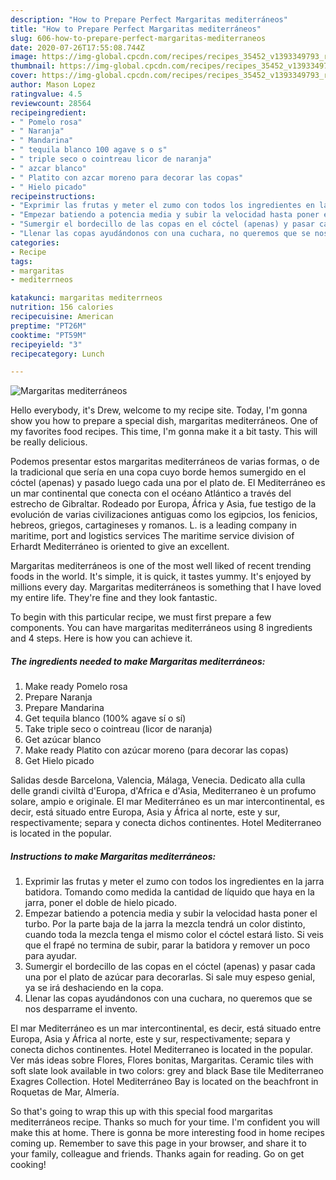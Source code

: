 ```yaml
---
description: "How to Prepare Perfect Margaritas mediterráneos"
title: "How to Prepare Perfect Margaritas mediterráneos"
slug: 606-how-to-prepare-perfect-margaritas-mediterraneos
date: 2020-07-26T17:55:08.744Z
image: https://img-global.cpcdn.com/recipes/recipes_35452_v1393349793_receta_foto_00035452/751x532cq70/margaritas-mediterraneos-foto-principal.jpg
thumbnail: https://img-global.cpcdn.com/recipes/recipes_35452_v1393349793_receta_foto_00035452/751x532cq70/margaritas-mediterraneos-foto-principal.jpg
cover: https://img-global.cpcdn.com/recipes/recipes_35452_v1393349793_receta_foto_00035452/751x532cq70/margaritas-mediterraneos-foto-principal.jpg
author: Mason Lopez
ratingvalue: 4.5
reviewcount: 28564
recipeingredient:
- " Pomelo rosa"
- " Naranja"
- " Mandarina"
- " tequila blanco 100 agave s o s"
- " triple seco o cointreau licor de naranja"
- " azcar blanco"
- " Platito con azcar moreno para decorar las copas"
- " Hielo picado"
recipeinstructions:
- "Exprimir las frutas y meter el zumo con todos los ingredientes en la jarra batidora. Tomando como medida la cantidad de líquido que haya en la jarra, poner el doble de hielo picado."
- "Empezar batiendo a potencia media y subir la velocidad hasta poner el turbo. Por la parte baja de la jarra la mezcla tendrá un color distinto, cuando toda la mezcla tenga el mismo color el cóctel estará listo. Si veis que el frapé no termina de subir, parar la batidora y remover un poco para ayudar."
- "Sumergir el bordecillo de las copas en el cóctel (apenas) y pasar cada una por el plato de azúcar para decorarlas. Si sale muy espeso genial, ya se irá deshaciendo en la copa."
- "Llenar las copas ayudándonos con una cuchara, no queremos que se nos desparrame el invento."
categories:
- Recipe
tags:
- margaritas
- mediterrneos

katakunci: margaritas mediterrneos 
nutrition: 156 calories
recipecuisine: American
preptime: "PT26M"
cooktime: "PT59M"
recipeyield: "3"
recipecategory: Lunch

---
```



![Margaritas mediterráneos](https://img-global.cpcdn.com/recipes/recipes_35452_v1393349793_receta_foto_00035452/751x532cq70/margaritas-mediterraneos-foto-principal.jpg)

Hello everybody, it's Drew, welcome to my recipe site. Today, I'm gonna show you how to prepare a special dish, margaritas mediterráneos. One of my favorites food recipes. This time, I'm gonna make it a bit tasty. This will be really delicious.

Podemos presentar estos margaritas mediterráneos de varias formas, o de la tradicional que sería en una copa cuyo borde hemos sumergido en el cóctel (apenas) y pasado luego cada una por el plato de. El Mediterráneo es un mar continental que conecta con el océano Atlántico a través del estrecho de Gibraltar. Rodeado por Europa, África y Asia, fue testigo de la evolución de varias civilizaciones antiguas como los egipcios, los fenicios, hebreos, griegos, cartagineses y romanos. L. is a leading company in maritime, port and logistics services The maritime service division of Erhardt Mediterráneo is oriented to give an excellent.

Margaritas mediterráneos is one of the most well liked of recent trending foods in the world. It's simple, it is quick, it tastes yummy. It's enjoyed by millions every day. Margaritas mediterráneos is something that I have loved my entire life. They're fine and they look fantastic.


To begin with this particular recipe, we must first prepare a few components. You can have margaritas mediterráneos using 8 ingredients and 4 steps. Here is how you can achieve it.

<!--inarticleads1-->

##### The ingredients needed to make Margaritas mediterráneos:

1. Make ready  Pomelo rosa
1. Prepare  Naranja
1. Prepare  Mandarina
1. Get  tequila blanco (100% agave sí o sí)
1. Take  triple seco o cointreau (licor de naranja)
1. Get  azúcar blanco
1. Make ready  Platito con azúcar moreno (para decorar las copas)
1. Get  Hielo picado


Salidas desde Barcelona, Valencia, Málaga, Venecia. Dedicato alla culla delle grandi civiltà d&#39;Europa, d&#39;Africa e d&#39;Asia, Mediterraneo è un profumo solare, ampio e originale. El mar Mediterráneo es un mar intercontinental, es decir, está situado entre Europa, Asia y África al norte, este y sur, respectivamente; separa y conecta dichos continentes. Hotel Mediterraneo is located in the popular. 

<!--inarticleads2-->

##### Instructions to make Margaritas mediterráneos:

1. Exprimir las frutas y meter el zumo con todos los ingredientes en la jarra batidora. Tomando como medida la cantidad de líquido que haya en la jarra, poner el doble de hielo picado.
1. Empezar batiendo a potencia media y subir la velocidad hasta poner el turbo. Por la parte baja de la jarra la mezcla tendrá un color distinto, cuando toda la mezcla tenga el mismo color el cóctel estará listo. Si veis que el frapé no termina de subir, parar la batidora y remover un poco para ayudar.
1. Sumergir el bordecillo de las copas en el cóctel (apenas) y pasar cada una por el plato de azúcar para decorarlas. Si sale muy espeso genial, ya se irá deshaciendo en la copa.
1. Llenar las copas ayudándonos con una cuchara, no queremos que se nos desparrame el invento.


El mar Mediterráneo es un mar intercontinental, es decir, está situado entre Europa, Asia y África al norte, este y sur, respectivamente; separa y conecta dichos continentes. Hotel Mediterraneo is located in the popular. Ver más ideas sobre Flores, Flores bonitas, Margaritas. Ceramic tiles with soft slate look available in two colors: grey and black Base tile Mediterraneo Exagres Collection. Hotel Mediterráneo Bay is located on the beachfront in Roquetas de Mar, Almería. 

So that's going to wrap this up with this special food margaritas mediterráneos recipe. Thanks so much for your time. I'm confident you will make this at home. There is gonna be more interesting food in home recipes coming up. Remember to save this page in your browser, and share it to your family, colleague and friends. Thanks again for reading. Go on get cooking!
